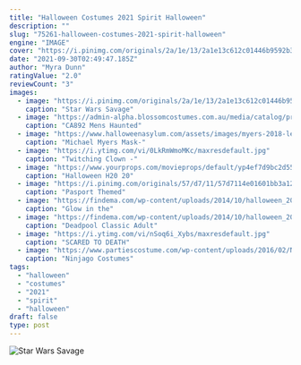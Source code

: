 ```yaml
---
title: "Halloween Costumes 2021 Spirit Halloween"
description: ""
slug: "75261-halloween-costumes-2021-spirit-halloween"
engine: "IMAGE"
cover: "https://i.pinimg.com/originals/2a/1e/13/2a1e13c612c01446b9592b38ea514fba.jpg"
date: "2021-09-30T02:49:47.185Z"
author: "Myra Dunn"
ratingValue: "2.0"
reviewCount: "3"
images:
  - image: "https://i.pinimg.com/originals/2a/1e/13/2a1e13c612c01446b9592b38ea514fba.jpg"
    caption: "Star Wars Savage"
  - image: "https://admin-alpha.blossomcostumes.com.au/media/catalog/product/0/1/01420.jpg"
    caption: "CA892 Mens Haunted"
  - image: "https://www.halloweenasylum.com/assets/images/myers-2018-left_1_.png"
    caption: "Michael Myers Mask-"
  - image: "https://i.ytimg.com/vi/0LkRmWmoMKc/maxresdefault.jpg"
    caption: "Twitching Clown -"
  - image: "https://www.yourprops.com/movieprops/default/yp4ef7d9bc2d5556.65239240/Halloween-H20-20-Years-Later-Morningside-Sanitarium-H20-Michael-Myers-Replica-mask-1.jpg"
    caption: "Halloween H20 20"
  - image: "https://i.pinimg.com/originals/57/d7/11/57d7114e01601bb3a12d40862e457d55.jpg"
    caption: "Pasport Themed"
  - image: "https://findema.com/wp-content/uploads/2014/10/halloween_20142924.jpg"
    caption: "Glow in the"
  - image: "https://findema.com/wp-content/uploads/2014/10/halloween_20146925.jpg"
    caption: "Deadpool Classic Adult"
  - image: "https://i.ytimg.com/vi/nSoq6i_Xybs/maxresdefault.jpg"
    caption: "SCARED TO DEATH"
  - image: "https://www.partiescostume.com/wp-content/uploads/2016/02/Ninjago-Costumes.jpg"
    caption: "Ninjago Costumes"
tags:
  - "halloween"
  - "costumes"
  - "2021"
  - "spirit"
  - "halloween"
draft: false
type: post
---
```



![Star Wars Savage](https://i.pinimg.com/originals/2a/1e/13/2a1e13c612c01446b9592b38ea514fba.jpg "Star Wars Savage")


<!--inArticleAds-->

<!--galleryOne-->


<!--inArticleAds-->

<!--galleryTwo-->


<!--galleryThree-->

